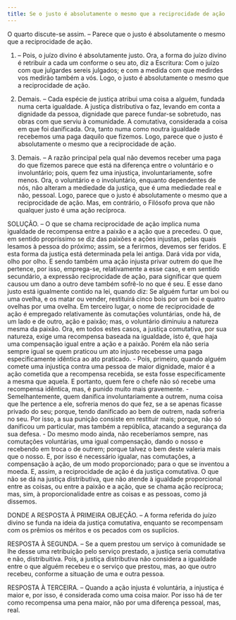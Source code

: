 ```yaml
---
title: Se o justo é absolutamente o mesmo que a reciprocidade de ação
---
```


O quarto discute-se assim. – Parece que o justo é absolutamente o mesmo que a reciprocidade de ação.  

1. – Pois, o juízo divino é absolutamente justo. Ora, a forma do juízo divino é retribuir a cada um conforme o seu ato, diz a Escritura: Com o juízo com que julgardes sereis julgados; e com a medida com que medirdes vos medirão também a vós. Logo, o justo é absolutamente o mesmo que a reciprocidade de ação.  

2. Demais. – Cada espécie de justiça atribui uma coisa a alguém, fundada numa certa igualdade. A justiça distributiva o faz, levando em conta a dignidade da pessoa, dignidade que parece fundar-se sobretudo, nas obras com que serviu à comunidade. A comutativa, considerada a coisa em que foi danificada. Ora, tanto numa como noutra igualdade recebemos uma paga daquilo que fizemos. Logo, parece que o justo é absolutamente o mesmo que a reciprocidade de ação.  

3. Demais. – A razão principal pela qual não devemos receber uma paga do que fizemos parece que está na diferença entre o voluntário e o involuntário; pois, quem fez uma injustiça, involuntariamente, sofre menos. Ora, o voluntário e o involuntário, enquanto dependentes de nós, não alteram a mediedade da justiça, que é uma mediedade real e não, pessoal. Logo, parece que o justo é absolutamente o mesmo que a reciprocidade de ação.  Mas, em contrário, o Filósofo prova que não qualquer justo é uma ação recíproca.  

SOLUÇÃO. – O que se chama reciprocidade de ação implica numa igualdade de recompensa entre a paixão e a ação que a precedeu. O que, em sentido propríssimo se diz das paixões e ações injustas, pelas quais lesamos à pessoa do próximo; assim, se a ferirmos, devemos ser feridos. E esta forma da justiça está determinada pela lei antiga. Dará vida por vida, olho por olho. E sendo também uma ação injusta privar outrem do que lhe pertence, por isso, emprega-se, relativamente a esse caso, e em sentido secundário, a expressão reciprocidade de ação, para significar que quem causou um dano a outro deve também sofrê-lo no que é seu. E esse dano justo está igualmente contido na lei, quando diz: Se alguém furtar um boi ou uma ovelha, e os matar ou vender, restituirá cinco bois por um boi e quatro ovelhas por uma ovelha.  Em terceiro lugar, o nome de reciprocidade de ação é empregado relativamente às comutações voluntárias, onde há, de um lado e de outro, ação e paixão; mas, o voluntário diminuiu a natureza mesma da paixão.  Ora, em todos estes casos, a justiça comutativa, por sua natureza, exige uma recompensa baseada na igualdade, isto é, que haja uma compensação igual entre a ação e a paixão. Porém ela não seria sempre igual se quem praticou um ato injusto recebesse uma paga especificamente idêntica ao ato praticado. - Pois, primeiro, quando alguém comete uma injustiça contra uma pessoa de maior dignidade, maior é a ação cometida que a recompensa recebida, se esta fosse especificamente a mesma que aquela. E portanto, quem fere o chefe não só recebe uma recompensa idêntica, mas, é punido muito mais gravemente. - Semelhantemente, quem danifica involuntariamente a outrem, numa coisa que lhe pertence a ele, sofreria menos do que fez, se a se apenas ficasse privado do seu; porque, tendo danificado ao bem de outrem, nada sofreria no seu. Por isso, a sua punição consiste em restituir mais; porque, não só danificou um particular, mas também a república, atacando a segurança da sua defesa. - Do mesmo modo ainda, não receberíamos sempre, nas comutações voluntárias, uma igual compensação, dando o nosso e recebendo em troca o de outrem; porque talvez o bem deste valeria mais que o nosso. E, por isso é necessário igualar, nas comutações, a compensação à ação, de um modo proporcionado; para o que se inventou a moeda. E, assim, a reciprocidade de ação é da justiça comutativa.  O que não se dá na justiça distributiva, que não atende à igualdade proporcional entre as coisas, ou entre a paixão e a ação, que se chama ação recíproca; mas, sim, à proporcionalidade entre as coisas e as pessoas, como já dissemos.  

DONDE A RESPOSTA À PRIMEIRA OBJEÇÃO. – A forma referida do juízo divino se funda na ideia da justiça comutativa, enquanto se recompensam com os prêmios os méritos e os pecados com os suplícios.  

RESPOSTA À SEGUNDA. – Se a quem prestou um serviço à comunidade se lhe desse uma retribuição pelo serviço prestado, a justiça seria comutativa e não, distribuitiva. Pois, a justiça distributiva não considera a igualdade entre o que alguém recebeu e o serviço que prestou, mas, ao que outro recebeu, conforme a situação de uma e outra pessoa.  

RESPOSTA À TERCEIRA. – Quando a ação injusta é voluntária, a injustiça é maior e, por isso, é considerada como uma coisa maior. Por isso há de ter como recompensa uma pena maior, não por uma diferença pessoal, mas, real.